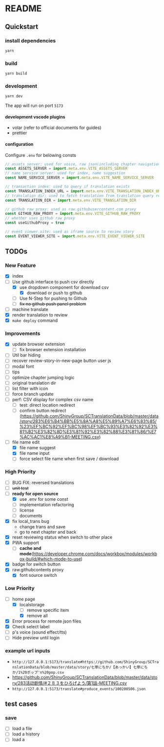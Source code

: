 # README

## Quickstart

### install dependencies

``` bash
yarn
```

### build

``` bash
yarn build
```

### development

``` bash
yarn dev
```

The app will run on port `5173`

#### development vscode plugins

- volar (refer to official documents for guides)
- prettier

#### configuration

Configure `.env` for belowing consts

```js
// assets server: used for voice, raw json(including chapter navigation), index thumb
const ASSETS_SERVER = import.meta.env.VITE_ASSETS_SERVER
// name service server: used for index, name suggestion
const NAME_SERVICE_SERVER = import.meta.env.VITE_NAME_SERVICE_SERVER

// transaction index: used to query if translation exists
const TRANSLATION_INDEX_URL = import.meta.env.VITE_TRANSLATION_INDEX_URL
// translation dir: used to fetch translation from translation query result
const TRANSLATION_DIR = import.meta.env.VITE_TRANSLATION_DIR

// github raw proxy: used as raw.githubusercontent.com proxy
const GITHUB_RAW_PROXY = import.meta.env.VITE_GITHUB_RAW_PROXY
// whether uses github raw proxy
const useGithubProxy = true

// event viewer site: used as iframe source to review story
const EVENT_VIEWER_SITE = import.meta.env.VITE_EVENT_VIEWER_SITE
```

## TODOs

### New Feature

- [x] index
- [ ] Use github interface to push csv directly
  - [x] use dropdown component for download csv
    - [x] download or push to github
  - [ ] Use N-Step for pushing to Github
  - [ ] ~~fix no github push panel problem~~
- [ ] machine translate
- [x] render translation to review
- [x] `make deploy` command

### Improvements

- [x] update browser extension
  - [ ] fix browser extension installation
- [ ] Util bar hiding
- [ ] recover review-story-in-new-page button user js
- [ ] modal font
- [ ] tips
- [ ] optimize chapter jumping logic
- [ ] original translation dir
- [ ] list filter with icon
- [ ] force branch update
- [ ] perf: CSV display for complex csv name
  - [ ] test: direct location redirect
  - [ ] confirm button redirect (https://github.com/ShinyGroup/SCTranslationData/blob/master/data/story/283%E6%B4%BB%E5%8A%A8%E5%89%A7%E6%83%85/%23%EF%BC%92%EF%BC%98%EF%BC%93%E3%82%92%E3%81%B2%E3%82%8D%E3%81%92%E3%82%88%E3%81%86/%E7%AC%AC1%E8%A9%B1-MEETING.csv)
- [ ] file name edit
  - [x] file name suggest
  - [x] file name input
  - [ ] force select file name when first save / download

### High Priority

- [ ] BUG FIX: reversed translations
- [ ] ~~unit test~~
- [ ] **ready for open source**
  - [x] use .env for some const
  - [ ] implementation refactoring
  - [ ] license
  - [ ] documents
- [x] fix local_trans bug
  - change trans and save
  - go to next chapter and back
- [x] reset reviewing status when switch to other place
- [x] PWA support
  - [ ] **cache and mode**(https://developer.chrome.com/docs/workbox/modules/workbox-build/#which-mode-to-use)
- [x] badge for switch button
- [x] raw.githubcontents proxy
  - [x] font source switch

### Low Priority

- [ ] home page
  - [x] localstorage
    - [ ] remove specific item
    - [x] remove all

- [x] Error process for remote json files
- [x] Check select label
- [ ] p's voice (sound effect/tts)
- [ ] Hide preview until login

### example url inputs

- `http://127.0.0.1:5173/translate#https://github.com/ShinyGroup/SCTranslationData/blob/master/data/story/七草にちか/【あっかい】七草にちか/1%20ポップ'n%20pop.csv`
- https://github.com/ShinyGroup/SCTranslationData/blob/master/data/story/283活动剧情/#２８３をひろげよう/第1話-MEETING.csv
- `http://127.0.0.1:5173/translate#produce_events/100200506.json`

## test cases

### save

- [ ] load a file
- [ ] load a history
- [ ] load a
